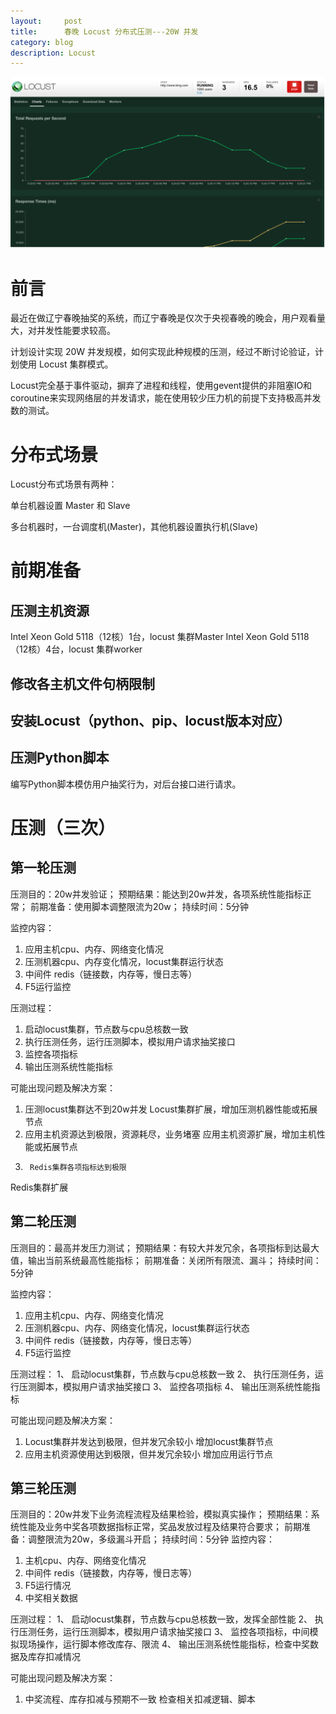 ```yaml
---
layout:     post
title:      春晚 Locust 分布式压测---20W 并发
category: blog
description: Locust
---
```

![cat face](https://raw.githubusercontent.com/JounyWang/JounyWang.github.io/master/_posts/blog/image/locust.png)

# 前言


最近在做辽宁春晚抽奖的系统，而辽宁春晚是仅次于央视春晚的晚会，用户观看量大，对并发性能要求较高。

计划设计实现 20W 并发规模，如何实现此种规模的压测，经过不断讨论验证，计划使用 Locust 集群模式。

Locust完全基于事件驱动，摒弃了进程和线程，使用gevent提供的非阻塞IO和coroutine来实现网络层的并发请求，能在使用较少压力机的前提下支持极高并发数的测试。

# 分布式场景


Locust分布式场景有两种：

单台机器设置 Master 和 Slave

多台机器时，一台调度机(Master)，其他机器设置执行机(Slave)


# 前期准备


## 压测主机资源

Intel Xeon Gold 5118（12核）1台，locust 集群Master
Intel Xeon Gold 5118（12核）4台，locust 集群worker

## 修改各主机文件句柄限制

## 安装Locust（python、pip、locust版本对应）

## 压测Python脚本

编写Python脚本模仿用户抽奖行为，对后台接口进行请求。

 
# 压测（三次）


## 第一轮压测

压测目的：20w并发验证；
预期结果：能达到20w并发，各项系统性能指标正常；
前期准备：使用脚本调整限流为20w；
持续时间：5分钟

监控内容： 
1.	应用主机cpu、内存、网络变化情况
2.	压测机器cpu、内存变化情况，locust集群运行状态
3.	中间件 redis（链接数，内存等，慢日志等）
4.	F5运行监控

压测过程：
1.	启动locust集群，节点数与cpu总核数一致
2.	执行压测任务，运行压测脚本，模拟用户请求抽奖接口
3.	监控各项指标
4.	输出压测系统性能指标

可能出现问题及解决方案：

1.	压测locust集群达不到20w并发
Locust集群扩展，增加压测机器性能或拓展节点
2.	应用主机资源达到极限，资源耗尽，业务堵塞
应用主机资源扩展，增加主机性能或拓展节点
3.		Redis集群各项指标达到极限
Redis集群扩展

## 第二轮压测

压测目的：最高并发压力测试；
预期结果：有较大并发冗余，各项指标到达最大值，输出当前系统最高性能指标；
前期准备：关闭所有限流、漏斗；
持续时间：5分钟

监控内容： 
1.	应用主机cpu、内存、网络变化情况
2.	压测机器cpu、内存、网络变化情况，locust集群运行状态
3.	中间件 redis（链接数，内存等，慢日志等）
4.	F5运行监控

压测过程：
1、	启动locust集群，节点数与cpu总核数一致
2、	执行压测任务，运行压测脚本，模拟用户请求抽奖接口
3、	监控各项指标
4、	输出压测系统性能指标

可能出现问题及解决方案：
1.	Locust集群并发达到极限，但并发冗余较小
增加locust集群节点
2.	应用主机资源使用达到极限，但并发冗余较小
增加应用运行节点

## 第三轮压测

压测目的：20w并发下业务流程流程及结果检验，模拟真实操作；
预期结果：系统性能及业务中奖各项数据指标正常，奖品发放过程及结果符合要求；
前期准备：调整限流为20w，多级漏斗开启；
持续时间：5分钟
监控内容： 
1.	主机cpu、内存、网络变化情况
2.	中间件 redis（链接数，内存等，慢日志等）
3.	F5运行情况
4.	中奖相关数据

压测过程：
1、	启动locust集群，节点数与cpu总核数一致，发挥全部性能
2、	执行压测任务，运行压测脚本，模拟用户请求抽奖接口
3、	监控各项指标，中间模拟现场操作，运行脚本修改库存、限流
4、	输出压测系统性能指标，检查中奖数据及库存扣减情况

可能出现问题及解决方案：
1.	中奖流程、库存扣减与预期不一致
检查相关扣减逻辑、脚本

